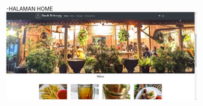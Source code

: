 -HALAMAN HOME
![alt text](https://github.com/Irawancoy/angularKedai/blob/main/gambar/home.png?raw=true)
